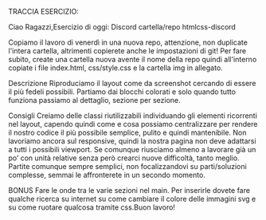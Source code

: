TRACCIA ESERCIZIO:

Ciao Ragazzi,Esercizio di oggi: Discord
cartella/repo htmlcss-discord

Copiamo il lavoro di venerdì in una nuova repo, attenzione, non duplicate l'intera cartella, altrimenti copierete anche le impostazioni di git! Per fare subito, create una cartella nuova avente il nome della repo quindi all'interno copiate i file index.html, css/style.css e la cartella img in allegato.

Descrizione
Riproduciamo il layout come da screenshot cercando di essere il più fedeli possibili. Partiamo dai blocchi colorati e solo quando tutto funziona passiamo al dettaglio, sezione per sezione.

Consigli
Creiamo delle classi riutilizzabili individuando gli elementi ricorrenti nel layout, capendo quindi come e cosa possiamo centralizzare per rendere il nostro codice il più possibile semplice, pulito e quindi mantenibile. Non lavoriamo ancora sul responsive, quindi la nostra pagina non deve adattarsi a tutti i possibili viewport. Se comunque riusciamo almeno a lavorare già un po’ con unità relative senza però crearci nuove difficoltà, tanto meglio. Partite comunque sempre semplici, non focalizzandovi su parti/soluzioni complesse, semmai le affronterete in un secondo momento.

BONUS
Fare le onde tra le varie sezioni nel main. Per inserirle dovete fare qualche ricerca su internet su come cambiare il colore delle immagini svg e su come ruotare qualcosa tramite css.Buon lavoro! 